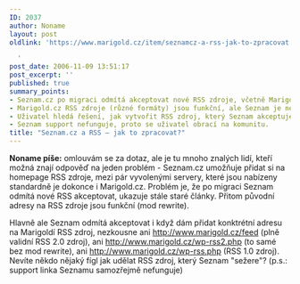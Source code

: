 ```yaml
---
ID: 2037
author: Noname
layout: post
oldlink: 'https://www.marigold.cz/item/seznamcz-a-rss-jak-to-zpracovat

  '
post_date: 2006-11-09 13:51:17
post_excerpt: ''
published: true
summary_points:
- Seznam.cz po migraci odmítá akceptovat nové RSS zdroje, včetně Marigold.cz.
- Marigold.cz RSS zdroje (různé formáty) jsou funkční, ale Seznam je nepřijímá.
- Uživatel hledá řešení, jak vytvořit RSS zdroj, který Seznam akceptuje.
- Seznam support nefunguje, proto se uživatel obrací na komunitu.
title: "Seznam.cz a RSS – jak to zpracovat?"
---
```


<texy>**Noname píše:** omlouvám se za dotaz, ale je tu mnoho znalých lidí, kteří možná znají odpověď na jeden problém - Seznam.cz umožňuje přidat si na homepage RSS zdroje, mezi pár vyvolenými servery, které jsou nabízeny standardně je dokonce i Marigold.cz. Problém je, že po migraci Seznam odmítá nové RSS akceptovat, ukazuje stále staré články. Přitom původní adresy na RSS zdroje jsou funkční (mod rewrite).

Hlavně ale Seznam odmítá akceptovat i když dám přidat konktrétní adresu na Marigoldí RSS zdroj, nezkousne ani http://www.marigold.cz/feed (plně validní RSS 2.0 zdroj), ani http://www.marigold.cz/wp-rss2.php (to samé bez mod rewrite), ani http://www.marigold.cz/wp-rss.php (RSS 1.0 zdroj). Nevíte někdo nějaký fígl jak udělat RSS zdroj, který Seznam "sežere"? (p.s.: support linka Seznamu samozřejmě nefunguje)